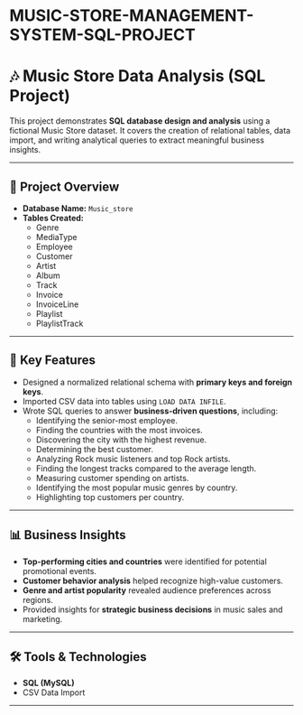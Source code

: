 # MUSIC-STORE-MANAGEMENT-SYSTEM-SQL-PROJECT
# 🎶 Music Store Data Analysis (SQL Project)

This project demonstrates **SQL database design and analysis** using a fictional Music Store dataset. It covers the creation of relational tables, data import, and writing analytical queries to extract meaningful business insights.  

---

## 📂 Project Overview
- **Database Name:** `Music_store`  
- **Tables Created:**  
  - Genre  
  - MediaType  
  - Employee  
  - Customer  
  - Artist  
  - Album  
  - Track  
  - Invoice  
  - InvoiceLine  
  - Playlist  
  - PlaylistTrack  

---

## 🔑 Key Features
- Designed a normalized relational schema with **primary keys and foreign keys**.  
- Imported CSV data into tables using `LOAD DATA INFILE`.  
- Wrote SQL queries to answer **business-driven questions**, including:  
  - Identifying the senior-most employee.  
  - Finding the countries with the most invoices.  
  - Discovering the city with the highest revenue.  
  - Determining the best customer.  
  - Analyzing Rock music listeners and top Rock artists.  
  - Finding the longest tracks compared to the average length.  
  - Measuring customer spending on artists.  
  - Identifying the most popular music genres by country.  
  - Highlighting top customers per country.  

---

## 📊 Business Insights
- **Top-performing cities and countries** were identified for potential promotional events.  
- **Customer behavior analysis** helped recognize high-value customers.  
- **Genre and artist popularity** revealed audience preferences across regions.  
- Provided insights for **strategic business decisions** in music sales and marketing.  

---

## 🛠️ Tools & Technologies
- **SQL (MySQL)**  
- CSV Data Import  

---

